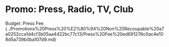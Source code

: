 # Promo: Press, Radio, TV, Club

Budget: Press Fee (../Promotions%20Press%20%E2%80%94%20Non%20Recoupable%20a7a0252cca1d4cf3b05aa4422bc77c13/Press%20Fee%20ed691276c0ac4e108d5a739b0ba107d9.md)